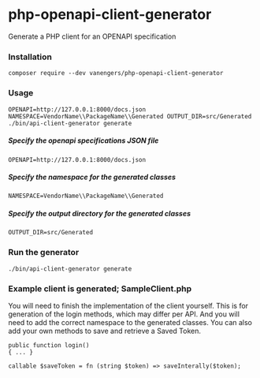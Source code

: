 # php-openapi-client-generator
Generate a PHP client for an OPENAPI specification

### Installation
```
composer require --dev vanengers/php-openapi-client-generator
```

### Usage
```
OPENAPI=http://127.0.0.1:8000/docs.json NAMESPACE=VendorName\\PackageName\\Generated OUTPUT_DIR=src/Generated ./bin/api-client-generator generate
```

##### Specify the openapi specifications JSON file
```
OPENAPI=http://127.0.0.1:8000/docs.json
```
##### Specify the namespace for the generated classes
```
NAMESPACE=VendorName\\PackageName\\Generated
```
##### Specify the output directory for the generated classes
```
OUTPUT_DIR=src/Generated
```

### Run the generator
```
./bin/api-client-generator generate
```

### Example client is generated; SampleClient.php
You will need to finish the implementation of the client yourself.
This is for generation of the login methods, which may differ per API.
And you will need to add the correct namespace to the generated classes.
You can also add your own methods to save and retrieve a Saved Token.
```
public function login()
{ ... }
```
```
callable $saveToken = fn (string $token) => saveInterally($token);
```